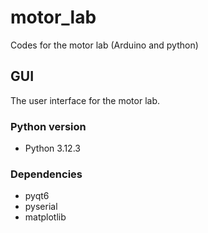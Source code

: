# motor_lab
Codes for the motor lab (Arduino and python)

## GUI
The user interface for the motor lab.

### Python version
- Python 3.12.3

### Dependencies
- pyqt6
- pyserial
- matplotlib
